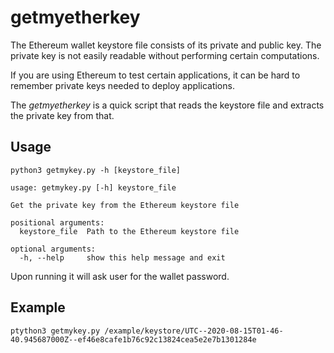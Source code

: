 # getmyetherkey

The Ethereum wallet keystore file consists of its private and public key. The private key is not easily readable without performing certain computations. 

If you are using Ethereum to test certain applications, it can be hard to remember private keys needed to deploy applications.

The _getmyetherkey_ is a quick script that reads the keystore file and extracts the private key from that.

## Usage

```
python3 getmykey.py -h [keystore_file]

usage: getmykey.py [-h] keystore_file

Get the private key from the Ethereum keystore file

positional arguments:
  keystore_file  Path to the Ethereum keystore file

optional arguments:
  -h, --help     show this help message and exit
```

Upon running it will ask user for the wallet password.

## Example

```
ptython3 getmykey.py /example/keystore/UTC--2020-08-15T01-46-40.945687000Z--ef46e8cafe1b76c92c13824cea5e2e7b1301284e
```
